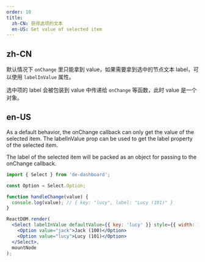 ```yaml
---
order: 10
title:
  zh-CN: 获得选项的文本
  en-US: Get value of selected item
---
```


## zh-CN

默认情况下 `onChange` 里只能拿到 value，如果需要拿到选中的节点文本 label，可以使用 `labelInValue` 属性。

选中项的 label 会被包装到 value 中传递给 `onChange` 等函数，此时 value 是一个对象。

## en-US

As a default behavior, the onChange callback can only get the value of the selected item. The labelInValue prop can be used to get the label property of the selected item.

The label of the selected item will be packed as an object for passing to the onChange callback.

````jsx
import { Select } from 'de-dashboard';

const Option = Select.Option;

function handleChange(value) {
  console.log(value); // { key: "lucy", label: "Lucy (101)" }
}

ReactDOM.render(
  <Select labelInValue defaultValue={{ key: 'lucy' }} style={{ width: 120 }} onChange={handleChange}>
    <Option value="jack">Jack (100)</Option>
    <Option value="lucy">Lucy (101)</Option>
  </Select>,
  mountNode
);
````
